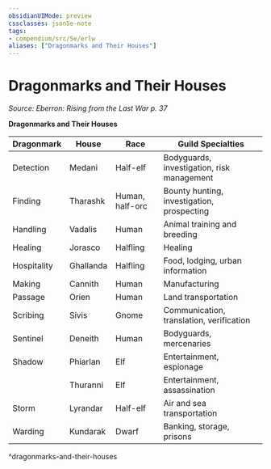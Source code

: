 ```yaml
---
obsidianUIMode: preview
cssclasses: json5e-note
tags:
- compendium/src/5e/erlw
aliases: ["Dragonmarks and Their Houses"]
---
```

# Dragonmarks and Their Houses
*Source: Eberron: Rising from the Last War p. 37* 

**Dragonmarks and Their Houses**

| Dragonmark | House | Race | Guild Specialties |
|------------|-------|------|-------------------|
| Detection | Medani | Half-elf | Bodyguards, investigation, risk management |
| Finding | Tharashk | Human, half-orc | Bounty hunting, investigation, prospecting |
| Handling | Vadalis | Human | Animal training and breeding |
| Healing | Jorasco | Halfling | Healing |
| Hospitality | Ghallanda | Halfling | Food, lodging, urban information |
| Making | Cannith | Human | Manufacturing |
| Passage | Orien | Human | Land transportation |
| Scribing | Sivis | Gnome | Communication, translation, verification |
| Sentinel | Deneith | Human | Bodyguards, mercenaries |
| Shadow | Phiarlan | Elf | Entertainment, espionage |
|  | Thuranni | Elf | Entertainment, assassination |
| Storm | Lyrandar | Half-elf | Air and sea transportation |
| Warding | Kundarak | Dwarf | Banking, storage, prisons |
^dragonmarks-and-their-houses